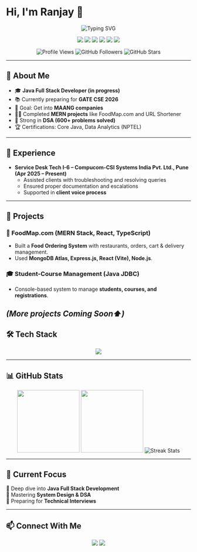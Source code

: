 # Hi, I'm Ranjay 👋
<p align="center">
  <img src="https://readme-typing-svg.herokuapp.com?font=Courier+New&size=24&duration=4000&color=00FF00&center=true&vCenter=true&lines=Full+Stack+Java+Developer;Aspiring+Software+Engineer;DSA+Enthusiast;Lifelong+Learner" alt="Typing SVG" />
</p>  

<p align="center">
  <img src="https://img.shields.io/badge/Java-FE0000?style=for-the-badge&logo=openjdk&logoColor=white"/>
  <img src="https://img.shields.io/badge/React-20232A?style=for-the-badge&logo=react&logoColor=61DAFB"/>
  <img src="https://img.shields.io/badge/TypeScript-007ACC?style=for-the-badge&logo=typescript&logoColor=white"/>
  <img src="https://img.shields.io/badge/MongoDB-4EA94B?style=for-the-badge&logo=mongodb&logoColor=white"/>
  <img src="https://img.shields.io/badge/SQL-025E8C?style=for-the-badge&logo=postgresql&logoColor=white"/>
  <img src="https://img.shields.io/badge/GitHub-181717?style=for-the-badge&logo=github&logoColor=white"/>
</p>
<p align="center">
  <img src="https://komarev.com/ghpvc/?username=ranjay24&color=blueviolet&style=flat-square" alt="Profile Views" />
  <img src="https://img.shields.io/github/followers/ranjay24?label=Followers&style=flat&color=success" alt="GitHub Followers" />
  <img src="https://img.shields.io/github/stars/ranjay24?label=Stars&style=flat&color=yellow" alt="GitHub Stars" />
</p>

---

## 🚀 About Me  
- 🎓 **Java Full Stack Developer (in progress)**  
- 📚 Currently preparing for **GATE CSE 2026**  
- 🎯 Goal: Get into **MAANG companies**  
- 👨‍💻 Completed **MERN projects** like FoodMap.com and URL Shortener  
- 🧩 Strong in **DSA (600+ problems solved)**  
- 🏆 Certifications: Core Java, Data Analytics (NPTEL)  

---

## 💼 Experience  
- **Service Desk Tech I-6 – Compucom-CSI Systems India Pvt. Ltd., Pune (Apr 2025 – Present)**  
   - Assisted clients with troubleshooting and resolving queries  
   - Ensured proper documentation and escalations  
   - Supported in **client voice process**  

---

## 📌 Projects  

### 🍔 FoodMap.com (MERN Stack, React, TypeScript)  
- Built a **Food Ordering System** with restaurants, orders, cart & delivery management.  
- Used **MongoDB Atlas, Express.js, React (Vite), Node.js**.  

### 🎓 Student-Course Management (Java JDBC)  
- Console-based system to manage **students, courses, and registrations**.  

*(More projects Coming Soon⬆️)*  
---

## 🛠️ Tech Stack  

<p align="center">
  <img src="https://skillicons.dev/icons?i=java,react,typescript,nodejs,express,mongodb,html,css,javascript,git,github,mysql,hibernate,postgres,tailwind"/>
</p>

---

## 📊 GitHub Stats  

<p align="center">
  <img src="https://github-readme-stats.vercel.app/api?username=ranjay24&show_icons=true&theme=dark" height="170"/>  
  <img src="https://github-readme-stats.vercel.app/api/top-langs/?username=ranjay24&layout=compact&theme=dark" height="170"/>
  <img src="https://github-readme-streak-stats.herokuapp.com/?user=ranjay24&theme=dark" alt="Streak Stats" />
</p>

---

## 🎯 Current Focus  
🔹 Deep dive into **Java Full Stack Development**  
🔹 Mastering **System Design & DSA**  
🔹 Preparing for **Technical Interviews**  

---

## 📫 Connect With Me  

<p align="center">
  <a href="https://github.com/ranjay24"><img src="https://img.shields.io/badge/GitHub-ranjay24-181717?style=for-the-badge&logo=github"/></a>
  <a href="https://www.linkedin.com/in/ranjaydevendrasingh24092002/"><img src="https://img.shields.io/badge/LinkedIn-Ranjay-blue?style=for-the-badge&logo=linkedin"/></a>
</p>
